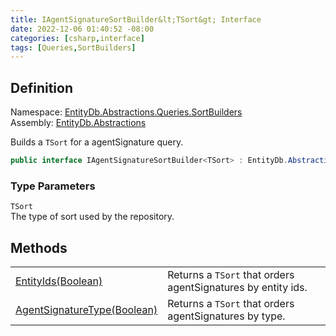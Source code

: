 ```yaml
---
title: IAgentSignatureSortBuilder&lt;TSort&gt; Interface
date: 2022-12-06 01:40:52 -08:00
categories: [csharp,interface]
tags: [Queries,SortBuilders]
---
```


## Definition
Namespace: <a href='/posts/csharp.namespace.entitydb.abstractions.queries.sortbuilders/'>EntityDb.Abstractions.Queries.SortBuilders</a><br />
Assembly: <a href='/posts/csharp.assembly.entitydb.abstractions/'>EntityDb.Abstractions</a><br />

Builds a <code class='language-plaintext highlighter-rouge'>TSort</code> for a agentSignature query.

```cs
public interface IAgentSignatureSortBuilder<TSort> : EntityDb.Abstractions.Queries.SortBuilders.ISortBuilder<TSort>
```
### Type Parameters
`TSort`<br />The type of sort used by the repository.
## Methods
<table><tr><td><!--/posts/csharp.notimplemented.entitydb.abstractions.queries.sortbuilders.iagentsignaturesortbuilder-1.entityids/--><a href='#'>EntityIds(Boolean)</a></td><td>
Returns a <code class='language-plaintext highlighter-rouge'>TSort</code> that orders agentSignatures by entity ids.
</td></tr><tr><td><!--/posts/csharp.notimplemented.entitydb.abstractions.queries.sortbuilders.iagentsignaturesortbuilder-1.agentsignaturetype/--><a href='#'>AgentSignatureType(Boolean)</a></td><td>
Returns a <code class='language-plaintext highlighter-rouge'>TSort</code> that orders agentSignatures by type.
</td></tr></table>
